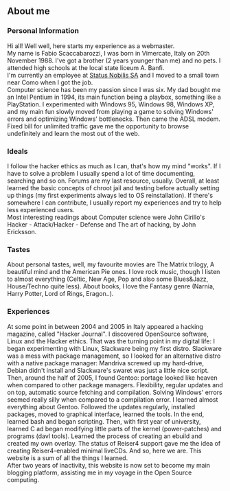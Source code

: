 ## About me

<div class="row-fluid text-justify" markdown='1'>

### Personal Information
Hi all! Well well, here starts my experience as a webmaster.  
My name is Fabio Scaccabarozzi, I was born in Vimercate, Italy on 20th November 1988. I've got a brother (2 years younger than me) and no pets. I attended high schools at the local state liceum A. Banfi.  
I'm currently an employee at <a href="http://www.statusnobilis.com">Status Nobilis SA</a> and I moved to a small town near Como when I got the job.  
Computer science has been my passion since I was six. My dad bought me an Intel Pentium in 1994, its main function being a playbox, something like a PlayStation. I experimented with Windows 95, Windows 98, Windows XP, and my main fun slowly moved from playing a game to solving Windows' errors and optimizing Windows' bottlenecks. Then came the ADSL modem. Fixed bill for unlimited traffic gave me the opportunity to browse undefinitely and learn the most out of the web.

### Ideals
I follow the hacker ethics as much as I can, that's how my mind "works". If I have to solve a problem I usually spend a lot of time documenting, searching and so on. Forums are my last resource, usually. Overall, at least learned the basic concepts of chroot jail and testing before actually setting up things (my first experiments always led to OS reinstallation). If there's somewhere I can contribute, I usually report my experiences and try to help less experienced users.  
Most interesting readings about Computer science were John Cirillo's Hacker - Attack/Hacker - Defense and The art of hacking, by John Ericksson.

### Tastes
About personal tastes, well, my favourite movies are The Matrix trilogy, A beautiful mind and the American Pie ones. I love rock music, though I listen to almost everything (Celtic, New Age, Pop and also some Blues&amp;Jazz, House/Techno quite less). About books, I love the Fantasy genre (Narnia, Harry Potter, Lord of Rings, Eragon..).

### Experiences
At some point in between 2004 and 2005 in Italy appeared a hacking magazine, called "Hacker Journal". I discovered OpenSource software, Linux and the Hacker ethics. That was the turning point in my digital life: I began experimenting with Linux, Slackware being my first distro. Slackware was a mess with package management, so I looked for an alternative distro with a native package manager: Mandriva screwed up my hard-drive, Debian didn't install and Slackware's swaret was just a little nice script.  
Then, around the half of 2005, I found Gentoo: portage looked like heaven when compared to other package managers. Flexibility, regular updates and on top, automatic source fetching and compilation. Solving Windows' errors seemed really silly when compared to a compilation error. I learned almost everything about Gentoo. Followed the updates regularly, installed packages, moved to graphical interface, learned the tools. In the end, learned bash and began scripting. Then, with first year of university, learned C ad began modifying little parts of the kernel (power-patches) and programs (davl tools). Learned the process of creating an ebuild and created my own overlay. The status of Reiser4 support gave me the idea of creating Reiser4-enabled minimal liveCDs. And so, here we are. This website is a sum of all the things I learned.  
After two years of inactivity, this website is now set to become my main blogging platform, assisting me in my voyage in the Open Source computing.

</div>
